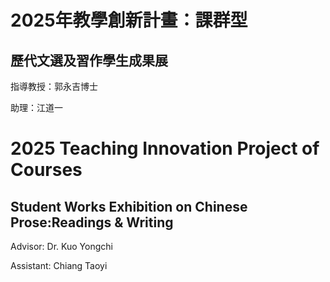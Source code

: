 # 2025年教學創新計畫：課群型

## 歷代文選及習作學生成果展

指導教授：郭永吉博士

助理：江道一

# 2025 Teaching Innovation Project of Courses

## Student Works Exhibition on Chinese Prose:Readings & Writing

Advisor: Dr. Kuo Yongchi

Assistant: Chiang Taoyi

